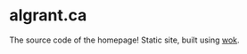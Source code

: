 algrant.ca
========

The source code of the homepage!
Static site, built using [wok](http://github.com/mythmon/wok).